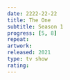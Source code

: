 ```yaml
---
date: 2222-22-22
title: The One
subtitle: Season 1
progress: [5, 8]
repeat:
artwork:
released: 2021
type: tv show
rating:
---
```

